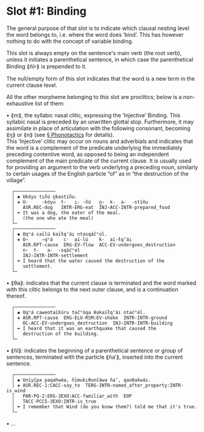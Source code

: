 # Slot #1: Binding
  
The general purpose of that slot is to indicate which clausal nesting level the word belongs to, i.e. where the word does ‘bind’. This has however nothing to do with the concept of variable binding.  
  
This slot is always empty on the sentence's main verb (the root verb), unless it initiates a parenthetical sentence, in which case the parenthetical Binding ⟪ñï꞊⟫ is prepended to it.  
  
The null/empty form of this slot indicates that the word is a new term in the current clause level.  
  
All the other morpheme belonging to this slot are proclitics; below is a non-exhaustive list of them:  
  
  • ⟪m⟫, the syllabic nasal clitic, expressing the ‘Injective’ Binding. This syllabic nasal is preceded by an unwritten glottal stop. Furthermore, it may assimilate in place of articulation with the following consonant, becoming ⟪ŋ⟫ or ⟪n⟫ (see [§ Phonotactics](../phonotactics.md) for details).  
  This ‘Injective’ clitic may occur on nouns and adverbials and indicates that the word is a complement of the predicate underlying the immediately preceding contentive word, as opposed to being an independent complement of the main predicate of the current clause. It is usually used for providing an argument to the verb underlying a preceding noun, similarly to certain usages of the English particle “of” as in “the destruction of the village”.    

```  
  ┌───────────────  
  │ ◆ Ukóyu tıñú ŋkastíñu.  
  │ ❖ U-     -kóyu  t-   ı- -ñú   ŋ꞊  k-  a-  -stíñu
  │   ASR.REC-dog   INTR-ERG-eat  INJ꞊ACC-INTR-prepared_food  
  │ ➥ It was a dog, the eater of the meal.
  │   (the one who ate the meal)  
  └─  
  ┌───────────────  
  │ ◆ Oqʰá caïlú kaïłqʼáı ntasqáčʰol.  
  │ ❖ O−     −qʰá    c-  aï-lú    k-  aï-łqʼáı
  │   ASR.RPT-cause  ERG-EV-flow  ACC-EV-undergoes_destruction
  │   n꞊  t-   a-  -sqáčʰol
  │   INJ꞊INTR-INTR-settlement  
  │ ➥ I heard that the water caused the destruction of the
  │   settlement.  
  └─  
```  

  • ⟪θa⟫: indicates that the current clause is terminated and the word marked with this clitic belongs to the next outer clause, and is a continuation thereof.  

```
  ┌───────────────  
  │ ◆ Oqʰá caweotaïƛúru tačʰóqa θakaïłqʼáı ntačʰól.  
  │ ❖ ASR.RPT-cause  ERG-ELU-RSM:EV-shake  INTR-INTR-ground
  │   OC꞊ACC-EV-undergoes_destruction  INJ꞊INTR-INTR-building 
  │ ➥ I heard that it was an earthquake that caused the
  │   destruction of the building.  
  └─  
```
  • ⟪ñï⟫: indicates the beginning of a parenthetical sentence or group of sentences, terminated with the particle ⟪ñaʼ⟫, inserted into the current sentence.
  
```
  ┌───────────────  
  │ ◆ Unïyı̋pa paqahwéa, ñïmukıθunčáwa ñaʼ, qaoθakwáı.
  │ ❖ ASR.REC-1:CACC-say_to  TERG-INTR-named_after_property:INTR-is_wind
  │   PAR꞊PQ-2:ERG-3EXO:ACC-familiar_with  EOP
  │   TACC-PCCS-3EXO:INTR-is_true
  │ ➥ I remember that Wind (do you know them?) told me that it's true.
  └─  
```

  • ...  
  
